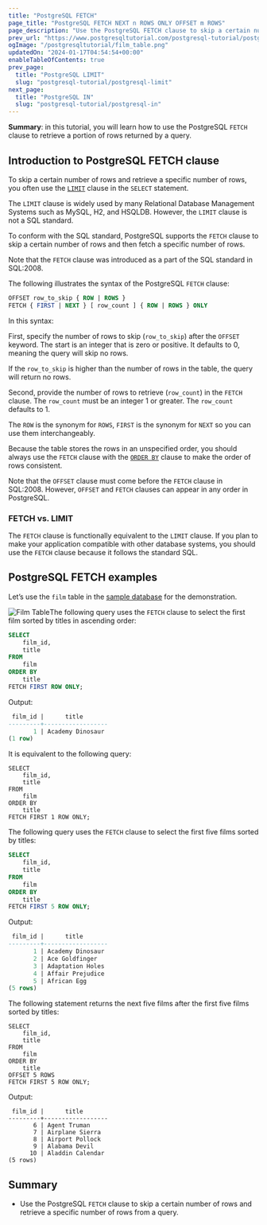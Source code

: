 ```yaml
---
title: "PostgreSQL FETCH"
page_title: "PostgreSQL FETCH NEXT n ROWS ONLY OFFSET m ROWS"
page_description: "Use the PostgreSQL FETCH clause to skip a certain number of rows and retrieve a specific number of rows from a query."
prev_url: "https://www.postgresqltutorial.com/postgresql-tutorial/postgresql-fetch/"
ogImage: "/postgresqltutorial/film_table.png"
updatedOn: "2024-01-17T04:54:54+00:00"
enableTableOfContents: true
prev_page: 
  title: "PostgreSQL LIMIT"
  slug: "postgresql-tutorial/postgresql-limit"
next_page: 
  title: "PostgreSQL IN"
  slug: "postgresql-tutorial/postgresql-in"
---
```





**Summary**: in this tutorial, you will learn how to use the PostgreSQL `FETCH` clause to retrieve a portion of rows returned by a query.


## Introduction to PostgreSQL FETCH clause

To skip a certain number of rows and retrieve a specific number of rows, you often use the [`LIMIT`](postgresql-limit) clause in the `SELECT` statement.

The `LIMIT` clause is widely used by many Relational Database Management Systems such as MySQL, H2, and HSQLDB. However, the `LIMIT` clause is not a SQL standard.

To conform with the SQL standard, PostgreSQL supports the `FETCH` clause to skip a certain number of rows and then fetch a specific number of rows.

Note that the `FETCH` clause was introduced as a part of the SQL standard in SQL:2008\.

The following illustrates the syntax of the PostgreSQL `FETCH` clause:


```sql
OFFSET row_to_skip { ROW | ROWS }
FETCH { FIRST | NEXT } [ row_count ] { ROW | ROWS } ONLY
```
In this syntax:

First, specify the number of rows to skip (`row_to_skip`) after the `OFFSET` keyword. The start is an integer that is zero or positive. It defaults to 0, meaning the query will skip no rows.

If the `row_to_skip` is higher than the number of rows in the table, the query will return no rows.

Second, provide the number of rows to retrieve (`row_count`) in the `FETCH` clause. The `row_count` must be an integer 1 or greater. The `row_count` defaults to 1\.

The `ROW` is the synonym for `ROWS`, `FIRST` is the synonym for `NEXT` so you can use them interchangeably.

Because the table stores the rows in an unspecified order, you should always use the `FETCH` clause with the [`ORDER BY`](postgresql-order-by) clause to make the order of rows consistent.

Note that the `OFFSET` clause must come before the `FETCH` clause in SQL:2008\. However, `OFFSET` and `FETCH` clauses can appear in any order in PostgreSQL.


### FETCH vs. LIMIT

The `FETCH` clause is functionally equivalent to the `LIMIT` clause. If you plan to make your application compatible with other database systems, you should use the `FETCH` clause because it follows the standard SQL.


## PostgreSQL FETCH examples

Let’s use the `film` table in the [sample database](../postgresql-getting-started/postgresql-sample-database) for the demonstration.

![Film Table](/postgresqltutorial/film_table.png)The following query uses the `FETCH` clause to select the first film sorted by titles in ascending order:


```sql
SELECT
    film_id,
    title
FROM
    film
ORDER BY
    title 
FETCH FIRST ROW ONLY;
```
Output:


```sql
 film_id |      title
---------+------------------
       1 | Academy Dinosaur
(1 row)
```
It is equivalent to the following query:


```
SELECT
    film_id,
    title
FROM
    film
ORDER BY
    title 
FETCH FIRST 1 ROW ONLY;
```
The following query uses the `FETCH` clause to select the first five films sorted by titles:


```sql
SELECT
    film_id,
    title
FROM
    film
ORDER BY
    title 
FETCH FIRST 5 ROW ONLY;
```
Output:


```sql
 film_id |      title
---------+------------------
       1 | Academy Dinosaur
       2 | Ace Goldfinger
       3 | Adaptation Holes
       4 | Affair Prejudice
       5 | African Egg
(5 rows)
```
The following statement returns the next five films after the first five films sorted by titles:


```
SELECT
    film_id,
    title
FROM
    film
ORDER BY
    title 
OFFSET 5 ROWS 
FETCH FIRST 5 ROW ONLY; 
```
Output:


```
 film_id |      title
---------+------------------
       6 | Agent Truman
       7 | Airplane Sierra
       8 | Airport Pollock
       9 | Alabama Devil
      10 | Aladdin Calendar
(5 rows)
```

## Summary

* Use the PostgreSQL `FETCH` clause to skip a certain number of rows and retrieve a specific number of rows from a query.

